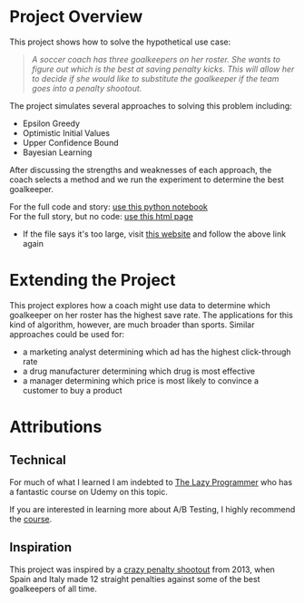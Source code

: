 # Project Overview
This project shows how to solve the hypothetical use case:

> _A soccer coach has three goalkeepers on her roster. She wants to figure out which is the best at saving penalty kicks. This will allow her to decide if she would like to substitute the goalkeeper if the team goes into a penalty shootout._ 

The project simulates several approaches to solving this problem including:
- Epsilon Greedy
- Optimistic Initial Values
- Upper Confidence Bound
- Bayesian Learning

After discussing the strengths and weaknesses of each approach, the coach selects a method and we run the experiment to determine the best goalkeeper.

For the full code and story: [use this python notebook](full_code_and_story.ipynb)  
For the full story, but no code: [use this html page](full_story.html)
  - If the file says it's too large, visit [this website](https://rgbuckley.github.io/goalkeeper_ab_test/) and follow the above link again

# Extending the Project

This project explores how a coach might use data to determine which goalkeeper on her roster has the highest save rate. The applications for this kind of algorithm, however, are much broader than sports. Similar approaches could be used for:

- a marketing analyst determining which ad has the highest click-through rate
- a drug manufacturer determining which drug is most effective
- a manager determining which price is most likely to convince a customer to buy a product

# Attributions

## Technical
For much of what I learned I am indebted to [The Lazy Programmer](https://swirecc.udemy.com/user/lazy-programmer/) who has a fantastic course on Udemy on this topic. 

If you are interested in learning more about A/B Testing, I highly recommend the [course](https://swirecc.udemy.com/course/bayesian-machine-learning-in-python-ab-testing/). 

## Inspiration
This project was inspired by a [crazy penalty shootout](https://en.wikipedia.org/wiki/2013_FIFA_Confederations_Cup_knockout_stage#Spain_vs_Italy) from 2013, when Spain and Italy made 12 straight penalties against some of the best goalkeepers of all time. 